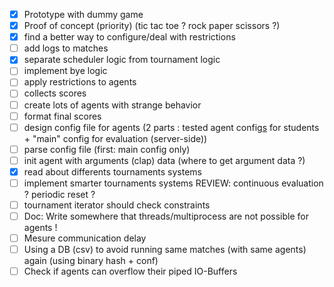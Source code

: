 - [x] Prototype with dummy game
- [x] Proof of concept (priority) (tic tac toe ? rock paper scissors ?)
- [x] find a better way to configure/deal with restrictions
- [ ] add logs to matches
- [x] separate scheduler logic from tournament logic
- [ ] implement bye logic
- [ ] apply restrictions to agents
- [ ] collects scores
- [ ] create lots of agents with strange behavior
- [ ] format final scores
- [ ] design config file for agents (2 parts : tested agent config<u>s</u> for students + "main" config for evaluation (server-side))
- [ ] parse config file (first: main config only)
- [ ] init agent with arguments (clap) data (where to get argument data ?)
- [x] read about differents tournaments systems
- [ ] implement smarter tournaments systems REVIEW: continuous evaluation ? periodic reset ?
- [ ] tournament iterator should check constraints
- [ ] Doc: Write somewhere that threads/multiprocess are not possible for agents !
- [ ] Mesure communication delay
- [ ] Using a DB (csv) to avoid running same matches (with same agents) again (using binary hash + conf)
- [ ] Check if agents can overflow their piped IO-Buffers